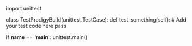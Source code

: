 import unittest

class TestProdigyBuild(unittest.TestCase):
  def test_something(self):
    # Add your test code here
    pass

if __name__ == '__main__':
    unittest.main()